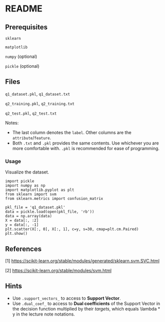 # README
## Prerequisites
`sklearn`

`matplotlib`

`numpy` (optional)
  
`pickle` (optional)


## Files
`q1_dataset.pkl`, `q1_dataset.txt`

`q2_training.pkl`, `q2_training.txt`

`q2_test.pkl`, `q2_test.txt`


Notes:
- The last column denotes the `label`. Other columns are the `attribute`/`feature`.
- Both `.txt` and `.pkl` provides the same contents. Use whichever you are more comfortable with.
`.pkl` is recommended for ease of programming.

### Usage
Visualize the dataset.
```
import pickle
import numpy as np
import matplotlib.pyplot as plt
from sklearn import svm
from sklearn.metrics import confusion_matrix

pkl_file = 'q1_dataset.pkl'
data = pickle.load(open(pkl_file, 'rb'))
data = np.array(data)
X = data[:, :2]
y = data[:, -1]
plt.scatter(X[:, 0], X[:, 1], c=y, s=30, cmap=plt.cm.Paired)
plt.show()
```

## References
[1] https://scikit-learn.org/stable/modules/generated/sklearn.svm.SVC.html

[2] https://scikit-learn.org/stable/modules/svm.html

## Hints
- Use `.support_vectors_` to access to **Support Vector**.
- Use `.dual_coef_` to access to **Dual coefficients** of the Support Vector in the decision function
multiplied by their *targets*, which equals \lambda * y in the lecture note notations.
